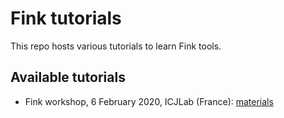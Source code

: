 # Fink tutorials

This repo hosts various tutorials to learn Fink tools. 

## Available tutorials

* Fink workshop, 6 February 2020, ICJLab (France): [materials](fink_workshop_06022020)
